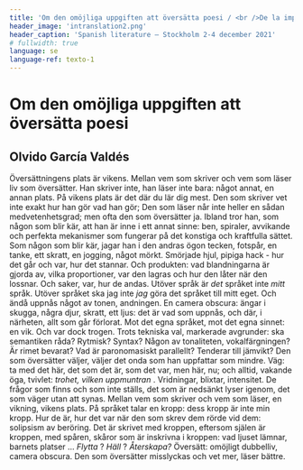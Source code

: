 ```yaml
---
title: 'Om den omöjliga uppgiften att översätta poesi / <br />De la imposible tarea de traducir poesía'
header_image: 'intranslation2.png'
header_caption: 'Spanish literature – Stockholm 2-4 december 2021'
# fullwidth: true
language: se
language-ref: texto-1
---
```


<!--more-->

<div class="textos">

<div class="text swe" lang="se">  
        <h1>Om den omöjliga uppgiften att översätta poesi</h1>
        <h2>Olvido García Valdés</h2>  
        <p> Översättningens plats är vikens. Mellan vem som skriver och vem som läser liv som översätter. Han skriver inte, han läser inte bara: något annat, en annan plats. På vikens plats är det där du lär dig mest. Den som skriver vet inte exakt hur han gör vad han gör; Den som läser når inte heller en sådan medvetenhetsgrad; men ofta den som översätter ja. Ibland tror han, som någon som blir kär, att han är inne i ett annat sinne: ben, spiraler, avvikande och perfekta mekanismer som fungerar på det konstiga och kraftfulla sättet. Som någon som blir kär, jagar han i den andras ögon tecken, fotspår, en tanke, ett skratt, en jogging, något mörkt. Smörjade hjul, pipiga hack - hur det går och var, hur det stannar. Och produkten: vad blandningarna är gjorda av, vilka proportioner, var den lagras och hur den låter när den lossnar. Och saker, var, hur de andas. Utöver språk är <em> det </em> språket inte <em> mitt </em> språk. Utöver språket ska jag inte <em> jag </em> göra det språket till mitt eget. Och ändå uppnås något av tonen, andningen. En camera obscura: ängar i skugga, några djur, skratt, ett ljus: det är vad som uppnås, och där, i närheten, allt som går förlorat. Mot det egna språket, mot det egna sinnet: en vik. Och var dock trogen. Trots tekniska val, markerade avgrunder: ska semantiken råda? Rytmisk? Syntax? Någon av tonaliteten, vokalfärgningen? Är rimet bevarat? Vad är paronomasiskt parallellt? Tenderar till jämvikt? Den som översätter väljer, väljer det onda som han uppfattar som mindre. Väg: ta med det här, det som det är, som det var, men här, nu; och alltid, vakande öga, tvivlet: <em> trohet, vilken uppmuntran </em>. Vridningar, blixtar, intensitet. De frågor som finns och som inte ställs, det som är nedsänkt lyser igenom, det som väger utan att synas. Mellan vem som skriver och vem som läser, en vikning, vikens plats. På språket talar en kropp: dess kropp är inte min kropp. Hur de är, hur det var när den som skrev dem rörde vid dem: solipsism av beröring. Det är skrivet med kroppen, eftersom själen är kroppen, med spåren, skåror som är inskrivna i kroppen: vad ljuset lämnar, barnets platser ... <em> Flytta </em>? <em> Häll </em>? <em> Återskapa? </em> Översätt: omöjligt dubbelliv, camera obscura. Den som översätter misslyckas och vet mer, läser bättre. </p> 
</div>
 
</div>


